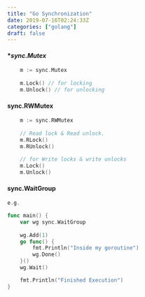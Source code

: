 ```yaml
---
title: "Go Synchronization"
date: 2019-07-16T02:24:33Z
categories: ["golang"]
draft: false
---
```


#### **sync.Mutex*
``` go          
    m := sync.Mutex
    
    m.Lock() // for locking
    m.Unlock() // for unlocking
```

#### **sync.RWMutex**
``` go 
    m := sync.RWMutex
    
    // Read lock & Read unlock.
    m.RLock()
    m.RUnlock()
    
    // for Write locks & write unlocks
    m.Lock()
    m.Unlock()
```

#### **sync.WaitGroup**
``` go 
e.g.

func main() {
    var wg sync.WaitGroup
    
    wg.Add(1)
    go func() {
        fmt.Println("Inside my goroutine")
        wg.Done()
    }()
    wg.Wait()

    fmt.Println("Finished Execution") 
}
```
